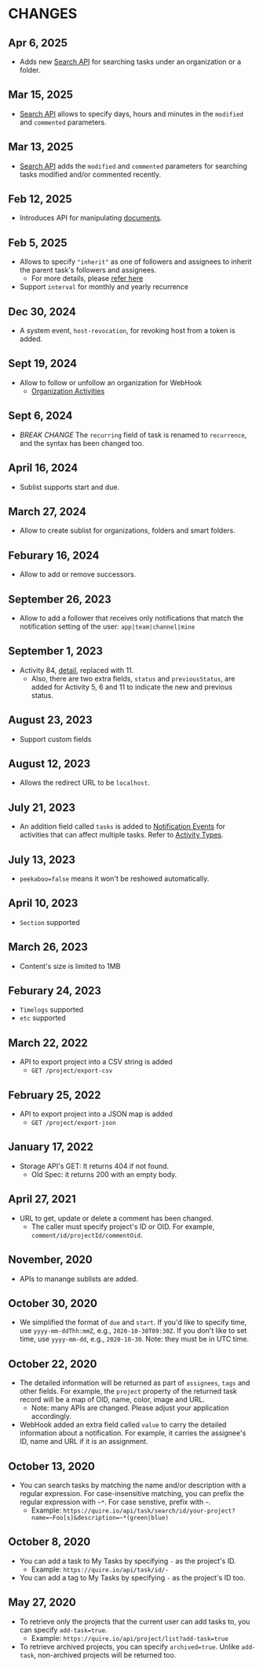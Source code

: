 # CHANGES

## Apr 6, 2025

* Adds new [Search API](https://quire.io/dev/api/#operation--task-search-id--organizationId--get) for searching tasks under an organization or a folder.

## Mar 15, 2025

* [Search API](https://quire.io/dev/api/#operation--task-search-id--projectId--get) allows to specify days, hours and minutes in the `modified` and `commented` parameters.

## Mar 13, 2025

* [Search API](https://quire.io/dev/api/#operation--task-search-id--projectId--get) adds the `modified` and `commented` parameters for searching tasks modified and/or commented recently.

## Feb 12, 2025

* Introduces API for manipulating [documents](https://quire.io/dev/api/#tag-doc).

## Feb 5, 2025

* Allows to specify `"inherit"` as one of followers and assignees to inherit the parent task's followers and assignees.
  - For more details, please [refer here](https://quire.io/dev/api/#operation--task-id--projectId--post)
* Support `interval` for monthly and yearly recurrence

## Dec 30, 2024

* A system event, `host-revocation`, for revoking host from a token is added.

## Sept 19, 2024

* Allow to follow or unfollow an organization for WebHook
    - [Organization Activities](https://github.com/quire-api/quire-api/blob/master/docs/activity_types.md#organization-related-activities)

## Sept 6, 2024

* *BREAK CHANGE* The `recurring` field of task is renamed to `recurrence`, and the syntax has been changed too.

## April 16, 2024

* Sublist supports start and due.

## March 27, 2024

* Allow to create sublist for organizations, folders and smart folders.

## Feburary 16, 2024

* Allow to add or remove successors.

## September 26, 2023

* Allow to add a follower that receives only notifications that match the notification setting of the user: `app|team|channel|mine`

## September 1, 2023

* Activity 84, [detail](https://github.com/quire-api/quire-api/blob/master/docs/activity_types.md), replaced with 11.
  * Also, there are two extra fields, `status` and `previousStatus`, are added for Activity 5, 6 and 11 to indicate the new and previous status.

## August 23, 2023

* Support custom fields

## August 12, 2023

* Allows the redirect URL to be `localhost`.

## July 21, 2023

* An addition field called `tasks` is added to [Notification Events](https://quire.io/dev/api/#webhook) for activities that can affect multiple tasks. Refer to [Activity Types](https://github.com/quire-api/quire-api/blob/master/docs/activity_types.md).

## July 13, 2023

* `peekaboo=false` means it won't be reshowed automatically.

## April 10, 2023

* `Section` supported

## March 26, 2023

* Content's size is limited to 1MB

## Feburary 24, 2023

* `Timelogs` supported
* `etc` supported

## March 22, 2022

* API to export project into a CSV string is added
  * `GET /project/export-csv`

## February 25, 2022

* API to export project into a JSON map is added
  * `GET /project/export-json`

## January 17, 2022

* Storage API's GET: It returns 404 if not found.
    * Old Spec: it returns 200 with an empty body.

## April 27, 2021

* URL to get, update or delete a comment has been changed.
   * The caller must specify project's ID or OID. For example, `comment/id/projectId/commentOid`.

## November, 2020

* APIs to manange sublists are added.

## October 30, 2020

* We simplified the format of `due` and `start`. If you'd like to specify time, use `yyyy-mm-ddThh:mmZ`, e.g., `2020-10-30T09:30Z`. If you don't like to set time, use `yyyy-mm-dd`, e.g., `2020-10-30`. Note: they must be in UTC time.

## October 22, 2020

* The detailed information will be returned as part of `assignees`, `tags` and other fields. For example, the `project` property of the returned task record will be a map of OID, name, color, image and URL.
  * Note: many APIs are changed. Please adjust your application accordingly.
* WebHook added an extra field called `value` to carry the detailed information about a notification. For example, it carries the assignee's ID, name and URL if it is an assignment.

## October 13, 2020

* You can search tasks by matching the name and/or description with a regular expression. For case-insensitive matching, you can prefix the regular expression with `~*`. For case senstive, prefix with `~`.
  * Example: `https://quire.io/api/task/search/id/your-project?name=~Foo[s]&description=~*(green|blue)`

## October 8, 2020

* You can add a task to My Tasks by specifying `-` as the project's ID.
  * Example: `https://quire.io/api/task/id/-`
* You can add a tag to My Tasks by specifying `-`  as the project's ID too.

## May 27, 2020

* To retrieve only the projects that the current user can add tasks to, you can specify `add-task=true`.
  * Example: `https://quire.io/api/project/list?add-task=true`
* To retrieve archived projects, you can specify `archived=true`. Unlike `add-task`, non-archived projects will be returned too.
